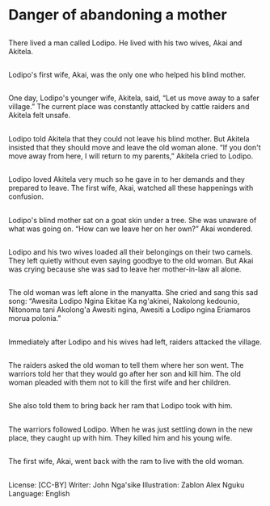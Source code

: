 # Danger of abandoning a mother

##
There lived a man called
Lodipo.
He lived with his two wives,
Akai and Akitela.

##
Lodipo's first wife, Akai, was the
only one who helped his blind
mother.

##
One day, Lodipo's younger wife,
Akitela, said, “Let us move
away to a safer village.”
The current place was
constantly attacked by cattle
raiders and Akitela felt unsafe.

##
Lodipo told Akitela that they
could not leave his blind
mother.
But Akitela insisted that they
should move and leave the old
woman alone.
“If you don't move away from
here, I will return to my
parents,” Akitela cried to
Lodipo.

##
Lodipo loved Akitela very much
so he gave in to her demands
and they prepared to leave.
The first wife, Akai, watched all
these happenings with
confusion.

##
Lodipo's blind mother sat on a
goat skin under a tree.
She was unaware of what was
going on.
“How can we leave her on her
own?” Akai wondered.

##
Lodipo and his two wives loaded
all their belongings on their two
camels.
They left quietly without even
saying goodbye to the old
woman.
But Akai was crying because
she was sad to leave her
mother-in-law all alone.

##
The old woman was left alone in the manyatta.
She cried and sang this sad song:
“Awesita Lodipo Ngina Ekitae Ka ng'akinei,
Nakolong kedounio,
Nitonoma tani Akolong'a Awesiti ngina,
Awesiti a Lodipo ngina Eriamaros morua polonia.”

##
Immediately after Lodipo and
his wives had left, raiders
attacked the village.

##
The raiders asked the old
woman to tell them where her
son went.
The warriors told her that they
would go after her son and kill
him.
The old woman pleaded with
them not to kill the first wife
and her children.

##
She also told them to bring
back her ram that Lodipo took
with him.

##
The warriors followed Lodipo.
When he was just settling down
in the new place, they caught
up with him.
They killed him and his young
wife.

##
The first wife, Akai, went back
with the ram to live with the old
woman.

##
License: [CC-BY]
Writer: John Nga'sike
Illustration: Zablon Alex Nguku
Language: English
